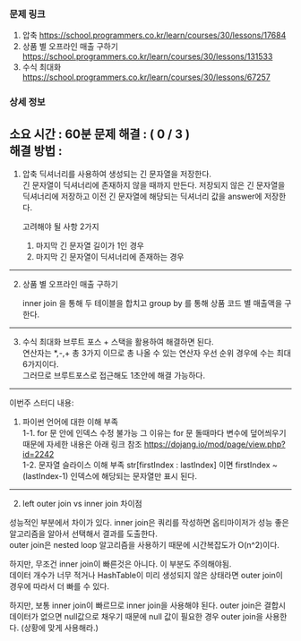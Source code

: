 ### 문제 링크

1. 압축
   https://school.programmers.co.kr/learn/courses/30/lessons/17684
2. 상품 별 오프라인 매출 구하기
   https://school.programmers.co.kr/learn/courses/30/lessons/131533
3. 수식 최대화
   https://school.programmers.co.kr/learn/courses/30/lessons/67257

### 상세 정보
소요 시간 :  60분
문제 해결 : ( 0 / 3 )    
해결 방법 :
-------

1. 압축
   딕셔너리를 사용하여 생성되는 긴 문자열을 저장한다.  
   긴 문자열이 딕셔너리에 존재하지 않을 때까지 만든다.
   저장되지 않은 긴 문자열을 딕셔너리에 저장하고 이전 긴 문자열에 해당되는 딕셔너리 값을 answer에 저장한다.
   
   고려해야 될 사항 2가지
   1. 마지막 긴 문자열 길이가 1인 경우
   2. 마지막 긴 문자열이 딕셔너리에 존재하는 경우
-------

2. 상품 별 오프라인 매출 구하기

   inner join 을 통해 두 테이블을 합치고 group by 를 통해 상품 코드 별 매출액을 구한다.
-------

3. 수식 최대화
브루트 포스 + 스택을 활용하여 해결하면 된다.   
연산자는 *,-,+ 총 3가지 이므로 총 나올 수 있는 연산자 우선 순위 경우에 수는 최대 6가지이다.   
그러므로 브루트포스로 접근해도 1초안에 해결 가능하다. 


-------
이번주 스터디 내용:
1. 파이썬 언어에 대한 이해 부족  
1-1. for 문 안에 인덱스 수정 불가능 그 이유는 for 문 돌때마다 변수에 덮어씌우기 때문에 자세한 내용은 아래 링크 참조
   https://dojang.io/mod/page/view.php?id=2242  
1-2. 문자열 슬라이스 이해 부족 str[firstIndex : lastIndex] 이면 firstIndex ~ (lastIndex-1) 인덱스에 해당되는 문자열만 표시 된다. 
--------
2. left outer join vs inner join 차이점

성능적인 부분에서 차이가 있다.
inner join은 쿼리를 작성하면 옵티마이저가 성능 좋은 알고리즘을 알아서 선택해서 결과를 도출한다.  
outer join은 nested loop 알고리즘을 사용하기 때문에 시간복잡도가 O(n^2)이다.   

하지만, 무조건 inner join이 빠른것은 아니다. 이 부분도 주의해야됨.   
데이터 개수가 너무 적거나 HashTable이 미리 생성되지 않은 상태라면 outer join이 경우에 따라서 더 빠를 수 있다.

하지만, 보통 inner join이 빠르므로 inner join을 사용해야 된다.
outer join은 결합시 데이터가 없으면 null값으로 채우기 때문에 null 값이 필요한 경우 outer join을 사용한다. (상황에 맞게 사용해라.)  
